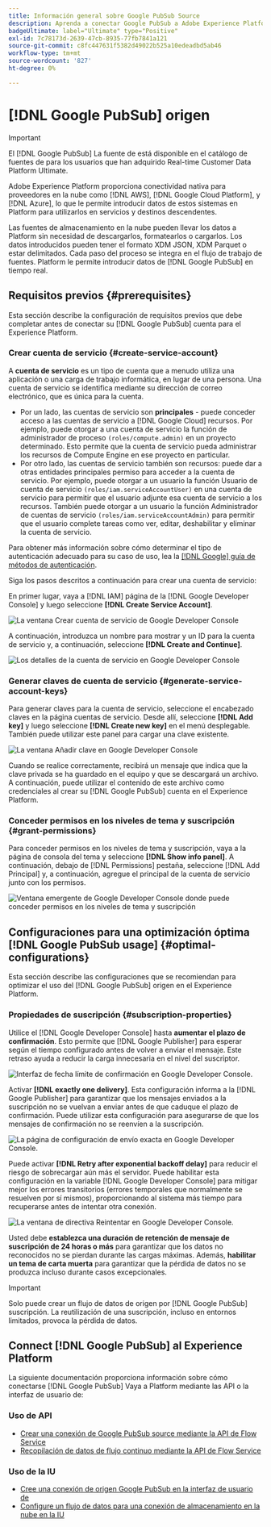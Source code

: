 ```yaml
---
title: Información general sobre Google PubSub Source
description: Aprenda a conectar Google PubSub a Adobe Experience Platform mediante API o la interfaz de usuario.
badgeUltimate: label="Ultimate" type="Positive"
exl-id: 7c78173d-2639-47cb-8935-77fb7841a121
source-git-commit: c8fc447631f5382d49022b525a10edeadbd5ab46
workflow-type: tm+mt
source-wordcount: '827'
ht-degree: 0%

---
```


# [!DNL Google PubSub] origen

>[!IMPORTANT]
>
>El [!DNL Google PubSub] La fuente de está disponible en el catálogo de fuentes de para los usuarios que han adquirido Real-time Customer Data Platform Ultimate.

Adobe Experience Platform proporciona conectividad nativa para proveedores en la nube como [!DNL AWS], [!DNL Google Cloud Platform], y [!DNL Azure], lo que le permite introducir datos de estos sistemas en Platform para utilizarlos en servicios y destinos descendentes.

Las fuentes de almacenamiento en la nube pueden llevar los datos a Platform sin necesidad de descargarlos, formatearlos o cargarlos. Los datos introducidos pueden tener el formato XDM JSON, XDM Parquet o estar delimitados. Cada paso del proceso se integra en el flujo de trabajo de fuentes. Platform le permite introducir datos de [!DNL Google PubSub] en tiempo real.

## Requisitos previos {#prerequisites}

Esta sección describe la configuración de requisitos previos que debe completar antes de conectar su [!DNL Google PubSub] cuenta para el Experience Platform.

### Crear cuenta de servicio {#create-service-account}

A **cuenta de servicio** es un tipo de cuenta que a menudo utiliza una aplicación o una carga de trabajo informática, en lugar de una persona. Una cuenta de servicio se identifica mediante su dirección de correo electrónico, que es única para la cuenta.

* Por un lado, las cuentas de servicio son **principales** - puede conceder acceso a las cuentas de servicio a [!DNL Google Cloud] recursos. Por ejemplo, puede otorgar a una cuenta de servicio la función de administrador de proceso `(roles/compute.admin)` en un proyecto determinado. Esto permite que la cuenta de servicio pueda administrar los recursos de Compute Engine en ese proyecto en particular.
* Por otro lado, las cuentas de servicio también son recursos: puede dar a otras entidades principales permiso para acceder a la cuenta de servicio. Por ejemplo, puede otorgar a un usuario la función Usuario de cuenta de servicio `(roles/iam.serviceAccountUser)` en una cuenta de servicio para permitir que el usuario adjunte esa cuenta de servicio a los recursos. También puede otorgar a un usuario la función Administrador de cuentas de servicio `(roles/iam.serviceAccountAdmin)` para permitir que el usuario complete tareas como ver, editar, deshabilitar y eliminar la cuenta de servicio.

Para obtener más información sobre cómo determinar el tipo de autenticación adecuado para su caso de uso, lea la [[!DNL Google] guía de métodos de autenticación](https://cloud.google.com/docs/authentication).

Siga los pasos descritos a continuación para crear una cuenta de servicio:

En primer lugar, vaya a [!DNL IAM] página de la [!DNL Google Developer Console] y luego seleccione **[!DNL Create Service Account]**.

![La ventana Crear cuenta de servicio de Google Developer Console](../../images/tutorials/create/google-pubsub/create-service-account.png)

A continuación, introduzca un nombre para mostrar y un ID para la cuenta de servicio y, a continuación, seleccione **[!DNL Create and Continue]**.

![Los detalles de la cuenta de servicio en Google Developer Console](../../images/tutorials/create/google-pubsub/service-account-details.png)

### Generar claves de cuenta de servicio {#generate-service-account-keys}

Para generar claves para la cuenta de servicio, seleccione el encabezado claves en la página cuentas de servicio. Desde allí, seleccione **[!DNL Add key]** y luego seleccione **[!DNL Create new key]** en el menú desplegable. También puede utilizar este panel para cargar una clave existente.

![La ventana Añadir clave en Google Developer Console](../../images/tutorials/create/google-pubsub/add-key.png)

Cuando se realice correctamente, recibirá un mensaje que indica que la clave privada se ha guardado en el equipo y que se descargará un archivo. A continuación, puede utilizar el contenido de este archivo como credenciales al crear su [!DNL Google PubSub] cuenta en el Experience Platform.

### Conceder permisos en los niveles de tema y suscripción {#grant-permissions}

Para conceder permisos en los niveles de tema y suscripción, vaya a la página de consola del tema y seleccione **[!DNL Show info panel]**. A continuación, debajo de [!DNL Permissions] pestaña, seleccione [!DNL Add Principal] y, a continuación, agregue el principal de la cuenta de servicio junto con los permisos.

![Ventana emergente de Google Developer Console donde puede conceder permisos en los niveles de tema y suscripción](../../images/tutorials/create/google-pubsub/add-principal.png)

## Configuraciones para una optimización óptima [!DNL Google PubSub usage] {#optimal-configurations}

Esta sección describe las configuraciones que se recomiendan para optimizar el uso del [!DNL Google PubSub] origen en el Experience Platform.

### Propiedades de suscripción {#subscription-properties}

Utilice el [!DNL Google Developer Console] hasta **aumentar el plazo de confirmación**. Esto permite que [!DNL Google Publisher] para esperar según el tiempo configurado antes de volver a enviar el mensaje. Este retraso ayuda a reducir la carga innecesaria en el nivel del suscriptor.

![Interfaz de fecha límite de confirmación en Google Developer Console.](../../images/tutorials/create/google-pubsub/acknowledgement-deadline.png)

Activar **[!DNL exactly one delivery]**. Esta configuración informa a la [!DNL Google Publisher] para garantizar que los mensajes enviados a la suscripción no se vuelvan a enviar antes de que caduque el plazo de confirmación. Puede utilizar esta configuración para asegurarse de que los mensajes de confirmación no se reenvíen a la suscripción.

![La página de configuración de envío exacta en Google Developer Console.](../../images/tutorials/create/google-pubsub/exactly-one-delivery.png)

Puede activar **[!DNL Retry after exponential backoff delay]** para reducir el riesgo de sobrecargar aún más el servidor. Puede habilitar esta configuración en la variable [!DNL Google Developer Console] para mitigar mejor los errores transitorios (errores temporales que normalmente se resuelven por sí mismos), proporcionando al sistema más tiempo para recuperarse antes de intentar otra conexión.

![La ventana de directiva Reintentar en Google Developer Console.](../../images/tutorials/create/google-pubsub/retry-policy.png)

Usted debe **establezca una duración de retención de mensaje de suscripción de 24 horas o más** para garantizar que los datos no reconocidos no se pierdan durante las cargas máximas. Además, **habilitar un tema de carta muerta** para garantizar que la pérdida de datos no se produzca incluso durante casos excepcionales.

>[!IMPORTANT]
>
>Solo puede crear un flujo de datos de origen por [!DNL Google PubSub] suscripción. La reutilización de una suscripción, incluso en entornos limitados, provoca la pérdida de datos.

## Connect [!DNL Google PubSub] al Experience Platform

La siguiente documentación proporciona información sobre cómo conectarse [!DNL Google PubSub] Vaya a Platform mediante las API o la interfaz de usuario de:

### Uso de API

* [Crear una conexión de Google PubSub source mediante la API de Flow Service](../../tutorials/api/create/cloud-storage/google-pubsub.md)
* [Recopilación de datos de flujo continuo mediante la API de Flow Service](../../tutorials/api/collect/streaming.md)

### Uso de la IU

* [Cree una conexión de origen Google PubSub en la interfaz de usuario de](../../tutorials/ui/create/cloud-storage/google-pubsub.md)
* [Configure un flujo de datos para una conexión de almacenamiento en la nube en la IU](../../tutorials/ui/dataflow/streaming/cloud-storage-streaming.md)

